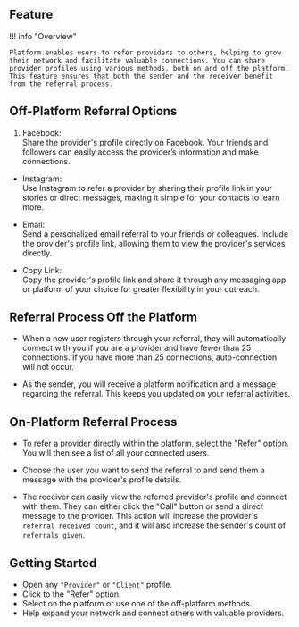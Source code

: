 ## Feature

!!! info "Overview"

    Platform enables users to refer providers to others, helping to grow their network and facilitate valuable connections. You can share provider profiles using various methods, both on and off the platform. This feature ensures that both the sender and the receiver benefit from the referral process.

## Off-Platform Referral Options

1. Facebook:<br/>
   Share the provider's profile directly on Facebook. Your friends and followers can easily access the provider’s information and make connections.

- Instagram:<br/>
  Use Instagram to refer a provider by sharing their profile link in your stories or direct messages, making it simple for your contacts to learn more.

- Email:<br/>
  Send a personalized email referral to your friends or colleagues. Include the provider's profile link, allowing them to view the provider's services directly.

- Copy Link:<br/>
  Copy the provider's profile link and share it through any messaging app or platform of your choice for greater flexibility in your outreach.

## Referral Process Off the Platform

- When a new user registers through your referral, they will automatically connect with you if you are a provider and have fewer than 25 connections. If you have more than 25 connections, auto-connection will not occur.

- As the sender, you will receive a platform notification and a message regarding the referral. This keeps you updated on your referral activities.

## On-Platform Referral Process

- To refer a provider directly within the platform, select the "Refer" option. You will then see a list of all your connected users.

- Choose the user you want to send the referral to and send them a message with the provider's profile details.

- The receiver can easily view the referred provider's profile and connect with them. They can either click the "Call" button or send a direct message to the provider. This action will increase the provider's `referral received count`, and it will also increase the sender's count of `referrals given`.

## Getting Started

- Open any `"Provider"` or `"Client"` profile.
- Click to the "Refer" option.
- Select on the platform or use one of the off-platform methods.
- Help expand your network and connect others with valuable providers.
